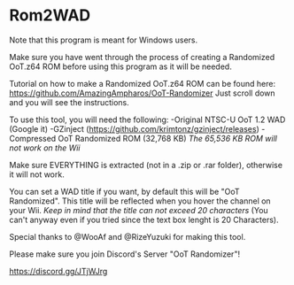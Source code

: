 # Rom2WAD

Note that this program is meant for Windows users.


Make sure you have went through the process of creating a Randomized OoT.z64 ROM before using this program as it will be needed.


Tutorial on how to make a Randomized OoT.z64 ROM can be found here: https://github.com/AmazingAmpharos/OoT-Randomizer
Just scroll down and you will see the instructions.


To use this tool, you will need the following:
-Original NTSC-U OoT 1.2 WAD (Google it)
-GZinject (https://github.com/krimtonz/gzinject/releases)
-Compressed OoT Randomized ROM (32,768 KB)  *The 65,536 KB ROM will not work on the Wii*


Make sure EVERYTHING is extracted (not in a .zip or .rar folder), otherwise it will not work.


You can set a WAD title if you want, by default this will be "OoT Randomized".
This title will be reflected when you hover the channel on your Wii.
*Keep in mind that the title can not exceed 20 characters* (You can't anyway even if you tried since the text box lenght is 20 Characters).


Special thanks to @WooAf and @RizeYuzuki for making this tool.

Please make sure you join Discord's Server "OoT Randomizer"!

https://discord.gg/JTjWJrg
